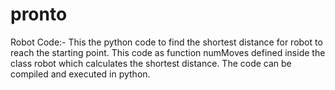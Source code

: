 # pronto
Robot Code:-
This the python code to find the shortest distance for robot to reach the starting point.
This code as function numMoves defined inside the class robot which calculates the shortest distance.
The code can be compiled and executed in python.
